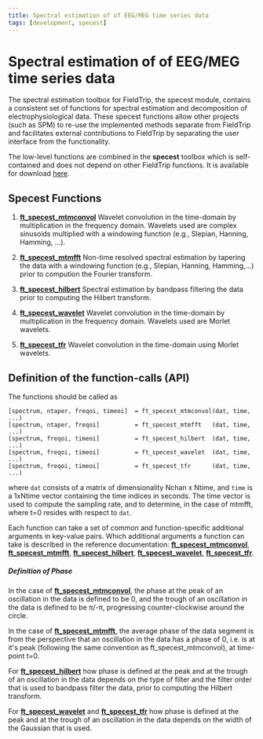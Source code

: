 ```yaml
---
title: Spectral estimation of of EEG/MEG time series data
tags: [development, specest]
---
```


# Spectral estimation of of EEG/MEG time series data

The spectral estimation toolbox for FieldTrip, the specest module, contains a consistent set of functions for spectral estimation and decomposition of electrophysiological data. These specest functions allow other projects (such as SPM) to re-use the implemented methods separate from FieldTrip and facilitates external contributions to FieldTrip by separating the user interface from the functionality.

The low-level functions are combined in the **specest** toolbox which is self-contained and does not depend on other FieldTrip functions. It is available for download [here](ftp://ftp.fieldtriptoolbox.org/pub/fieldtrip/modules/).

## Specest Functions

1.  **[ft_specest_mtmconvol](/reference/specest/ft_specest_mtmconvol)** Wavelet convolution in the time-domain by multiplication in the frequency domain. Wavelets used are complex sinusoids multiplied with a windowing function (e.g., Slepian, Hanning, Hamming, ...).

2.  **[ft_specest_mtmfft](/reference/specest/ft_specest_mtmfft)** Non-time resolved spectral estimation by tapering the data with a windowing function (e.g., Slepian, Hanning, Hamming,...) prior to compution the Fourier transform.

3.  **[ft_specest_hilbert](/reference/specest/ft_specest_hilbert)** Spectral estimation by bandpass filtering the data prior to computing the Hilbert transform.

4.  **[ft_specest_wavelet](/reference/specest/ft_specest_wavelet)** Wavelet convolution in the time-domain by multiplication in the frequency domain. Wavelets used are Morlet wavelets.

5.  **[ft_specest_tfr](/reference/specest/ft_specest_tfr)** Wavelet convolution in the time-domain using Morlet wavelets.

## Definition of the function-calls (API)

The functions should be called as

    [spectrum, ntaper, freqoi, timeoi]  = ft_specest_mtmconvol(dat, time, ...)
    [spectrum, ntaper, freqoi]          = ft_specest_mtmfft   (dat, time, ...)
    [spectrum, freqoi, timeoi]          = ft_specest_hilbert  (dat, time, ...)
    [spectrum, freqoi, timeoi]          = ft_specest_wavelet  (dat, time, ...)
    [spectrum, freqoi, timeoi]          = ft_specest_tfr      (dat, time, ...)

where `dat` consists of a matrix of dimensionality Nchan x Ntime, and `time` is a 1xNtime vector containing the time indices in seconds. The time vector is used to compute the sampling rate, and to determine, in the case of mtmfft, where t=0 resides with respect to `dat`.

Each function can take a set of common and function-specific additional arguments in key-value pairs. Which additional arguments a function can take is described in the reference documentation: **[ft_specest_mtmconvol](/reference/specest/ft_specest_mtmconvol)**, **[ft_specest_mtmfft](/reference/specest/ft_specest_mtmfft)**, **[ft_specest_hilbert](/reference/specest/ft_specest_hilbert)**, **[ft_specest_wavelet](/reference/specest/ft_specest_wavelet)**, **[ft_specest_tfr](/reference/specest/ft_specest_tfr)**.

##### Definition of Phase

In the case of **[ft_specest_mtmconvol](/reference/specest/ft_specest_mtmconvol)**, the phase at the peak of an oscillation in the data is defined to be 0, and the trough of an oscillation in the data is defined to be π/-π, progressing counter-clockwise around the circle.

In the case of **[ft_specest_mtmfft](/reference/specest/ft_specest_mtmfft)**, the average phase of the data segment is from the perspective that an oscillation in the data has a phase of 0, i.e. is at it's peak (following the same convention as ft_specest_mtmconvol), at time-point t=0.

For **[ft_specest_hilbert](/reference/specest/ft_specest_hilbert)** how phase is defined at the peak and at the trough of an oscillation in the data depends on the type of filter and the filter order that is used to bandpass filter the data, prior to computing the Hilbert transform.

For **[ft_specest_wavelet](/reference/specest/ft_specest_wavelet)** and **[ft_specest_tfr](/reference/specest/ft_specest_tfr)** how phase is defined at the peak and at the trough of an oscillation in the data depends on the width of the Gaussian that is used.
